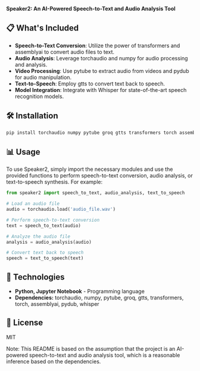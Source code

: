 **Speaker2: An AI-Powered Speech-to-Text and Audio Analysis Tool**

## 📋 What's Included
- **Speech-to-Text Conversion**: Utilize the power of transformers and assemblyai to convert audio files to text.
- **Audio Analysis**: Leverage torchaudio and numpy for audio processing and analysis.
- **Video Processing**: Use pytube to extract audio from videos and pydub for audio manipulation.
- **Text-to-Speech**: Employ gtts to convert text back to speech.
- **Model Integration**: Integrate with Whisper for state-of-the-art speech recognition models.

## 🛠️ Installation
```bash
pip install torchaudio numpy pytube groq gtts transformers torch assemblyai pydub whisper
```

## 📊 Usage
To use Speaker2, simply import the necessary modules and use the provided functions to perform speech-to-text conversion, audio analysis, or text-to-speech synthesis. For example:
```python
from speaker2 import speech_to_text, audio_analysis, text_to_speech

# Load an audio file
audio = torchaudio.load('audio_file.wav')

# Perform speech-to-text conversion
text = speech_to_text(audio)

# Analyze the audio file
analysis = audio_analysis(audio)

# Convert text back to speech
speech = text_to_speech(text)
```

## 🔧 Technologies
- **Python, Jupyter Notebook** - Programming language
- **Dependencies:** torchaudio, numpy, pytube, groq, gtts, transformers, torch, assemblyai, pydub, whisper

## 📄 License
MIT

Note: This README is based on the assumption that the project is an AI-powered speech-to-text and audio analysis tool, which is a reasonable inference based on the dependencies.